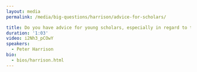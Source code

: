 ```yaml
---
layout: media
permalink: /media/big-questions/harrison/advice-for-scholars/

title: Do you have advice for young scholars, especially in regard to the study of special divine action?
duration: '1:03'
video: i2Nh3_pCOwY
speakers:
  - Peter Harrison
bio:
  - bios/harrison.html
---
```

